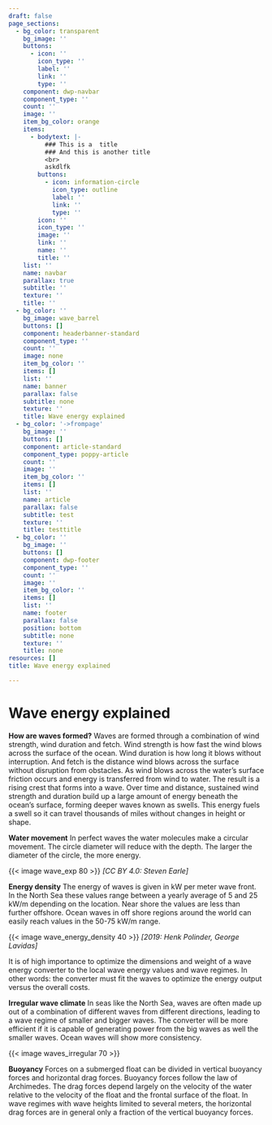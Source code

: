 ```yaml
---
draft: false
page_sections:
  - bg_color: transparent
    bg_image: ''
    buttons:
      - icon: ''
        icon_type: ''
        label: ''
        link: ''
        type: ''
    component: dwp-navbar
    component_type: ''
    count: ''
    image: ''
    item_bg_color: orange
    items:
      - bodytext: |-
          ### This is a  title
          ### And this is another title
          <br>
          askdlfk
        buttons:
          - icon: information-circle
            icon_type: outline
            label: ''
            link: ''
            type: ''
        icon: ''
        icon_type: ''
        image: ''
        link: ''
        name: ''
        title: ''
    list: ''
    name: navbar
    parallax: true
    subtitle: ''
    texture: ''
    title: ''
  - bg_color: ''
    bg_image: wave_barrel
    buttons: []
    component: headerbanner-standard
    component_type: ''
    count: ''
    image: none
    item_bg_color: ''
    items: []
    list: ''
    name: banner
    parallax: false
    subtitle: none
    texture: ''
    title: Wave energy explained
  - bg_color: '->frompage'
    bg_image: ''
    buttons: []
    component: article-standard
    component_type: poppy-article
    count: ''
    image: ''
    item_bg_color: ''
    items: []
    list: ''
    name: article
    parallax: false
    subtitle: test
    texture: ''
    title: testtitle
  - bg_color: ''
    bg_image: ''
    buttons: []
    component: dwp-footer
    component_type: ''
    count: ''
    image: ''
    item_bg_color: ''
    items: []
    list: ''
    name: footer
    parallax: false
    position: bottom
    subtitle: none
    texture: ''
    title: none
resources: []
title: Wave energy explained

---
```



# Wave energy explained

**How are waves formed?**
Waves are formed through a combination of wind strength, wind duration and fetch. Wind strength is how fast the wind blows across the surface of the ocean. Wind duration is how long it blows without interruption. And fetch is the distance wind blows across the surface without disruption from obstacles. As wind blows across the water’s surface friction occurs and energy is transferred from wind to water. The result is a rising crest that forms into a wave. Over time and distance, sustained wind strength and duration build up a large amount of energy beneath the ocean’s surface, forming deeper waves known as swells. This energy fuels a swell so it can travel thousands of miles without changes in height or shape.


**Water movement**
In perfect waves the water molecules make a circular movement. The circle diameter will reduce with the depth. The larger the diameter of the circle, the more energy.

{{< image wave_exp 80 >}} *[CC BY 4.0: Steven Earle]*

**Energy density**
The energy of waves is given in kW per meter wave front. In the North Sea these values range between a yearly average of 5 and 25 kW/m depending on the location. Near shore the values are less than further offshore. Ocean waves in off shore regions around the world can easily reach values in the 50-75 kW/m range.

{{< image wave_energy_density 40 >}} *[2019: Henk Polinder, George Lavidas]*

It is of high importance to optimize the dimensions and weight of a wave energy converter to the local wave energy values and wave regimes. In other words: the converter must fit the waves to optimize the energy output versus the overall costs. 

**Irregular wave climate**
In seas like the North Sea, waves are often made up out of a combination of different waves from different directions, leading to a wave regime of smaller and bigger waves. The converter will be more efficient if it is capable of generating power from the big waves as well the smaller waves. Ocean waves will show more consistency.

{{< image waves_irregular 70 >}}

**Buoyancy**
Forces on a submerged float can be divided in vertical buoyancy forces and horizontal drag forces. Buoyancy forces follow the law of Archimedes. The drag forces depend largely on the velocity of the water relative to the velocity of the float and the frontal surface of the float.  In wave regimes with wave heights limited to several meters, the horizontal drag forces are in general only a fraction of the vertical buoyancy forces.

